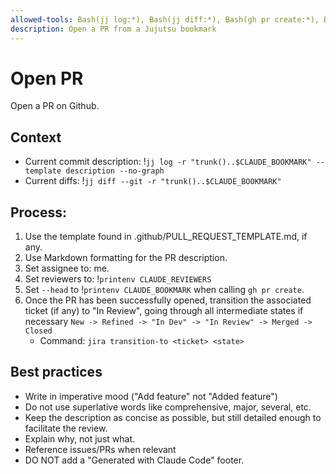 ```yaml
---
allowed-tools: Bash(jj log:*), Bash(jj diff:*), Bash(gh pr create:*), Bash(jira transition-to:*), Bash(printenv:*)
description: Open a PR from a Jujutsu bookmark
---
```


# Open PR

Open a PR on Github.

## Context
- Current commit description: !`jj log -r "trunk()..$CLAUDE_BOOKMARK" --template description --no-graph`
- Current diffs: !`jj diff --git -r "trunk()..$CLAUDE_BOOKMARK"`

## Process:
1. Use the template found in .github/PULL_REQUEST_TEMPLATE.md, if any.
2. Use Markdown formatting for the PR description.
3. Set assignee to: me.
4. Set reviewers to: !`printenv CLAUDE_REVIEWERS`
5. Set `--head` to !`printenv CLAUDE_BOOKMARK` when calling `gh pr create`.
6. Once the PR has been successfully opened, transition the associated ticket
    (if any) to "In Review", going through all intermediate states if necessary
    `New -> Refined -> "In Dev" -> "In Review" -> Merged -> Closed`
   - Command: `jira transition-to <ticket> <state>`

## Best practices
- Write in imperative mood ("Add feature" not "Added feature")
- Do not use superlative words like comprehensive, major, several, etc.
- Keep the description as concise as possible, but still detailed enough to facilitate the review.
- Explain why, not just what.
- Reference issues/PRs when relevant
- DO NOT add a "Generated with Claude Code" footer.
